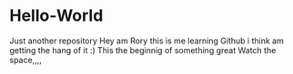 # Hello-World
Just another repository
Hey am Rory this is me learning Github i think am getting the hang of it :)
This the beginnig of something great 
Watch the space,,,,
